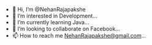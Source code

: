 - 👋 Hi, I’m @NehanRajapakshe
- 👀 I’m interested in Development...
- 🌱 I’m currently learning Java...
- 💞️ I’m looking to collaborate on Facebook...
- 📫 How to reach me NehanRajapakshe@gmail.com...

<!---
NehanRajapakshe/NehanRajapakshe is a ✨ special ✨ repository because its `README.md` (this file) appears on your GitHub profile.
You can click the Preview link to take a look at your changes.
--->
